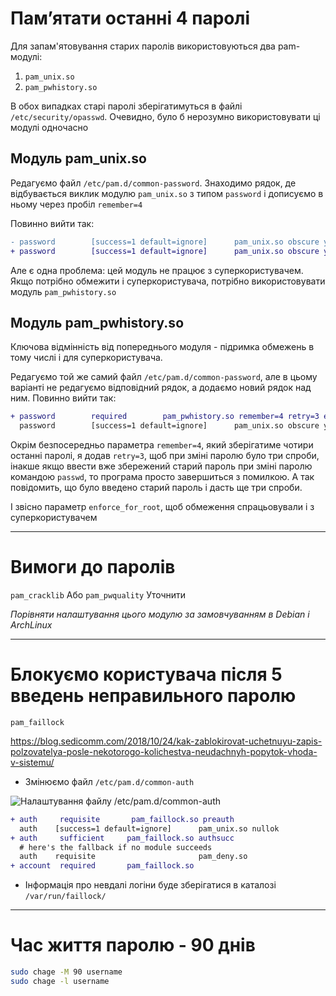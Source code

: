 # Памʼятати останні 4 паролі
Для запам'ятовування старих паролів використовуються два pam-модулі:
1. `pam_unix.so`
2. `pam_pwhistory.so`

В обох випадках старі паролі зберігатимуться в файлі `/etc/security/opasswd`. Очевидно, було б нерозумно використовувати ці модулі одночасно

## Модуль pam_unix.so
Редагуємо файл `/etc/pam.d/common-password`. Знаходимо рядок, де відбувається виклик модулю `pam_unix.so` з типом `password` і дописуємо в ньому через пробіл `remember=4`

Повинно вийти так:
```diff
- password        [success=1 default=ignore]      pam_unix.so obscure yescrypt
+ password        [success=1 default=ignore]      pam_unix.so obscure yescrypt remember=4
```

Але є одна проблема: цей модуль не працює з суперкористувачем. Якщо потрібно обмежити і суперкористувача, потрібно використовувати модуль `pam_pwhistory.so`

## Модуль pam_pwhistory.so
Ключова відмінність від попереднього модуля - підримка обмежень в тому числі і для суперкористувача.

Редагуємо той же самий файл `/etc/pam.d/common-password`, але в цьому варіанті не редагуємо відповідний рядок, а додаємо новий рядок над ним. Повинно вийти так:
```diff
+ password        required        pam_pwhistory.so remember=4 retry=3 enforce_for_root
  password        [success=1 default=ignore]      pam_unix.so obscure yescryp
```



Окрім безпосередньо параметра `remember=4`, який зберігатиме чотири останні паролі, я додав `retry=3`, щоб при зміні паролю було три спроби, інакше якщо ввести вже збережений старий пароль при зміні паролю командою `passwd`, то програма просто завершиться з помилкою. А так повідомить, що було введено старий пароль і дасть ще три спроби.

І звісно параметр `enforce_for_root`, щоб обмеження спрацьовували і з суперкористувачем

___

# Вимоги до паролів
```pam_cracklib```
Або
```pam_pwquality```
Уточнити

*Порівняти налаштування цього модулю за замовчуванням в Debian і ArchLinux*

___

# Блокуємо користувача після 5 введень неправильного паролю
```pam_faillock```

https://blog.sedicomm.com/2018/10/24/kak-zablokirovat-uchetnuyu-zapis-polzovatelya-posle-nekotorogo-kolichestva-neudachnyh-popytok-vhoda-v-sistemu/

* Змінюємо файл `/etc/pam.d/common-auth`

![Налаштування файлу /etc/pam.d/common-auth](common_auth.png)

```diff
+ auth     requisite       pam_faillock.so preauth
  auth    [success=1 default=ignore]      pam_unix.so nullok
+ auth     sufficient     pam_faillock.so authsucc
  # here's the fallback if no module succeeds
  auth    requisite                       pam_deny.so
+ account  required       pam_faillock.so
```

* Інформація про невдалі логіни буде зберігатися в каталозі `/var/run/faillock/`

___

# Час життя паролю - 90 днів

```bash
sudo chage -M 90 username
sudo chage -l username
```
